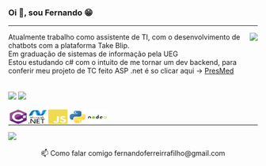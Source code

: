 <h3>
  Oi 👋, sou Fernando 😁
</h3>

<hr>

<img height="150em" src="https://github-readme-stats.vercel.app/api/top-langs?username=fernando-ferreira-filho&show_icons=true&locale=en&layout=compact&langs_count=7&theme=dark" align="right" />

<div>
  Atualmente trabalho como assistente de TI, com o desenvolvimento de chatbots com a plataforma Take Blip.
   <br>
  Em graduação de sistemas de informação pela UEG
   <br>
  Estou estudando c# com o intuito de me tornar um dev backend, para conferir meu projeto de TC feito ASP .net é so clicar aqui -> <a href="github.com/Fernando-Ferreira-Filho/presmed">PresMed</a>
  <br><br><br>
    <a href = "mailto:fernandoferreirrafilho@gmail.com"><img src="https://img.shields.io/badge/-Gmail-%23333?style=for-the-badge&logo=gmail&logoColor=white" target="_blank"></a>
    <a href="https://www.linkedin.com/in/igorchade" target="_blank"><img src="https://img.shields.io/badge/-LinkedIn-%230077B5?style=for-the-badge&logo=linkedin&logoColor=white" target="_blank"></a>

</div>
<br>
<div>
  <img align="left" alt="CSHARP" height="30" width="40" src="https://raw.githubusercontent.com/devicons/devicon/master/icons/csharp/csharp-original.svg">
  <img align="left" alt="CSS" height="30" width="40" src="https://raw.githubusercontent.com/devicons/devicon/master/icons/dot-net/dot-net-original-wordmark.svg">
  <img align="left" alt="Js" height="30" width="40" src="https://raw.githubusercontent.com/devicons/devicon/master/icons/javascript/javascript-plain.svg">
  <img align="left" alt="python" height="30" width="40" src="https://raw.githubusercontent.com/devicons/devicon/master/icons/python/python-original.svg">
  <img align="left" alt="NODE" height="30" width="40" src="https://raw.githubusercontent.com/devicons/devicon/master/icons/nodejs/nodejs-original-wordmark.svg">
  
</div>
<br>
<hr>


<p>
  <a href="#"><img src="https://github-readme-stats.vercel.app/api?username=fernando-ferreira-filho&show_icons=true&count_private=true&theme=dark" width="350"></a>
</p>

<p align='center'>
  📫 Como falar comigo fernandoferreirrafilho@gmail.com
</p>

